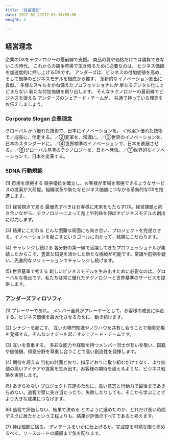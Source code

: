 ```yaml
---
title: "経営理念"
date: 2022-02-23T17:03:34+09:00
weight: 4
 
---
```

## 経営理念
企業のDXをテクノロジーの最前線で支援。
商品の質や価格だけでは勝負できないこの時代。
これからの競争市場で生き残るために必要なのは、
ビジネス価値を加速度的に押し上げるDXです。
アンダーズは、ビジネスの付加価値を高め、
そして既存のビジネスモデルを根底から覆す、
革新的なイノベーション創出に貢献。
多様なスキルをかね備えたプロフェッショナルが
単なるデジタル化にとどまらない
新たな付加価値を創り出します。
そんなテクノロジーの最前線でビジネスを捉える
アンダーズのシェアード・チームが、
共通で持っている理念をお伝えしましょう。

### Corporate Slogan 企業理念
グローバルかつ優れた技術で、日本にイノベーションを。
＜他案＞優れた技術で／成長に、伴走する。／②変革を、常識に。／③世界のイノベーションを、日本のスタンダードに。／④世界標準のイノベーションで、日本を進展させる。／⑥グローバル基準のテクノロジーを、日本へ発信。／⑦世界的なイノベーションで、日本を変革する。

### 5DNA 行動規範
(1)	市場を席捲する
競争優位を確立し、お客様が市場を席捲できるようなサービスの提案が大前提。組織改革や新たなビジネス価値につながる革新的なDXを推進します。

(2)	経営視点で見る
最優先すべきはお客様に未来をもたらすDX。経営課題と向き合いながら、テクノロジーによって売上や利益を伸ばすビジネスモデルの創出に尽力します。

(3)	結果にこだわる
どんな困難な局面にも向き合い、プロジェクトを完遂させる。イノベーションを起こすというゴールに向かって、結果にこだわります。

(4)	チャレンジし続ける
各分野の第一線で活躍してきたプロフェッショナルが集結したからこそ、豊富な知見を活かした新たな挑戦が可能です。常識や前例を疑い、先進的なソリューションでチャレンジし続けます。

(5)	世界基準で考える
新しいビジネスモデルを生み出すために必要なのは、グローバルな視点です。私たちは常に優れたテクノロジーと世界基準のサービスを提供します。

### アンダーズフィロソフィ
(1)	プレーヤーであれ。
メンバー全員がプレーヤーとして、お客様の成長に伴走する。ビジネス価値を最大化させるために、動き続けます。

(2)	シナジーを起こす。
互いの専門知識やノウハウを共有し合うことで相乗効果を発揮する。そんなシナジーを起こすシェアード・チームです。

(3)	互いを尊重する。
多彩な能力や経験を持つメンバー同士が互いを敬い、国籍や価値観、得意分野を尊重し合うことで高い創造性を発揮します。

(4)	期待を超える
当初の計画どおり、指示どおりに取り組むだけでなく、より価値の高いアイデアや提案を生み出す。お客様の期待を超えるような、ビジネス戦略を実現します。

(5)	あきらめない
プロジェクト完遂のために、高い意志と行動力で最後まであきらめない。過程で壁に突き当たったり、失敗したりしても、そこから学ぶことでより大きな成果につなげます。

(6)	過程で評価しない、結果で決める
どのように進めたのか、どれだけ長い時間デスクに居たかという工程よりも、結果が評価のすべてであると考えます。

(7)	神は細部に宿る。
ディテールをいかに仕上げるか。完成度を可能な限り高めるべく、ソースコードの細部まで気を配ります。